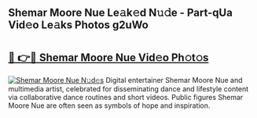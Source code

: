 ## Shemar Moore Nue Le𝚊k𝚎d N𝚞𝚍e - Part-qUa Vid𝚎o Le𝚊ks Photos g2uWo

# <h2><a href="http://fb8zm0.evod.top/?m=Shemar+Moore+Nue">🔗 👉🔴 Shemar Moore Nue Vid𝚎o Ph𝚘t𝚘s</a></h2>

[![Shemar Moore Nue N𝚞d𝚎s](https://i.imgur.com/8V9OHl7.gif)](http://fb8zm0.evod.top/?m=Shemar+Moore+Nue)
Digital entertainer Shemar Moore Nue and multimedia artist, celebrated for disseminating dance and lifestyle content via collaborative dance routines and short videos. Public figures Shemar Moore Nue are often seen as symbols of hope and inspiration. 
